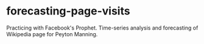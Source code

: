 # forecasting-page-visits
Practicing with Facebook's Prophet. Time-series analysis and forecasting of Wikipedia page for Peyton Manning.
